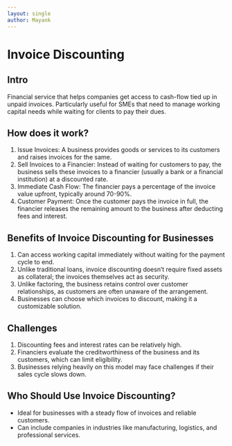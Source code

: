 ```yaml
---
layout: single
author: Mayank
---
```


# Invoice Discounting

## Intro
Financial service that helps companies get access to cash-flow tied up in unpaid invoices.
Particularly useful for SMEs that need to manage working capital needs while waiting for clients to pay their dues.


## How does it work?
1. Issue Invoices: A business provides goods or services to its customers and raises invoices for the same.
2. Sell Invoices to a Financier: Instead of waiting for customers to pay, the business sells these invoices to a financier (usually a bank or a financial institution) at a discounted rate.
3. Immediate Cash Flow: The financier pays a percentage of the invoice value upfront, typically around 70-90%.
4. Customer Payment: Once the customer pays the invoice in full, the financier releases the remaining amount to the business after deducting fees and interest.


## Benefits of Invoice Discounting for Businesses

1. Can access working capital immediately without waiting for the payment cycle to end.
2. Unlike traditional loans, invoice discounting doesn’t require fixed assets as collateral; the invoices themselves act as security.
3. Unlike factoring, the business retains control over customer relationships, as customers are often unaware of the arrangement.
4. Businesses can choose which invoices to discount, making it a customizable solution.

## Challenges 
1. Discounting fees and interest rates can be relatively high.
2. Financiers evaluate the creditworthiness of the business and its customers, which can limit eligibility.
3. Businesses relying heavily on this model may face challenges if their sales cycle slows down.

## Who Should Use Invoice Discounting?
- Ideal for businesses with a steady flow of invoices and reliable customers.
- Can include companies in industries like manufacturing, logistics, and professional services. 

